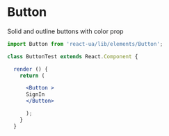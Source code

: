 # Button

Solid and outline buttons with color prop
<!-- example -->
```jsx
import Button from 'react-ua/lib/elements/Button';

class ButtonTest extends React.Component {

  render () {
    return (

      <Button >
      SignIn
      </Button>

      );
    }
  }
  ```
